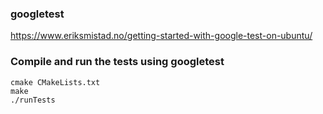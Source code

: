 ### googletest

https://www.eriksmistad.no/getting-started-with-google-test-on-ubuntu/

### Compile and run the tests using googletest

```
cmake CMakeLists.txt
make
./runTests
```

